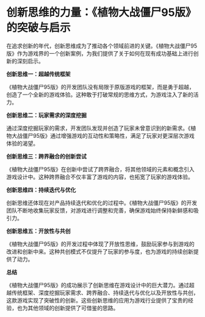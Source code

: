 # 创新思维的力量：《植物大战僵尸95版》的突破与启示

在追求创新的年代，创新思维成为了推动各个领域前进的关键。《植物大战僵尸95版》作为游戏界的一个创新案例，为我们提供了关于如何在现有成功基础上进行创新的深刻启示。

**创新思维一：超越传统框架**

《植物大战僵尸95版》的开发团队没有局限于原版游戏的框架，而是勇于超越，创造了一个全新的游戏体验。这种敢于打破常规的思维方式，为游戏注入了新的活力。

**创新思维二：玩家需求的深度挖掘**

通过深度挖掘玩家的需求，开发团队发现并创造了玩家未曾意识到的新需求。《植物大战僵尸95版》通过增强游戏的互动性和策略性，满足了玩家对更深层次游戏体验的渴望。

**创新思维三：跨界融合的创新尝试**

《植物大战僵尸95版》在创新中尝试了跨界融合，将其他领域的元素和概念引入游戏设计中。这种跨界融合不仅丰富了游戏的内容，也拓宽了玩家的游戏体验。

**创新思维四：持续迭代与优化**

创新思维还体现在对产品持续迭代和优化的过程中。《植物大战僵尸95版》的开发团队不断地收集玩家反馈，对游戏进行调整和完善，确保游戏始终保持新鲜感和吸引力。

**创新思维五：开放性与共创**

《植物大战僵尸95版》的开发过程中体现了开放性思维，鼓励玩家参与到游戏的改进和创新中来。这种共创模式不仅提升了玩家的参与度，也为游戏的持续创新提供了动力。

**总结**

《植物大战僵尸95版》的成功展示了创新思维在游戏设计中的巨大潜力。通过超越传统框架、深度挖掘玩家需求、跨界融合、持续迭代与优化以及开放性与共创，这款游戏实现了突破性的创新。这些创新思维的应用为游戏行业提供了宝贵的经验，也为其他领域的创新提供了可借鉴的思路。